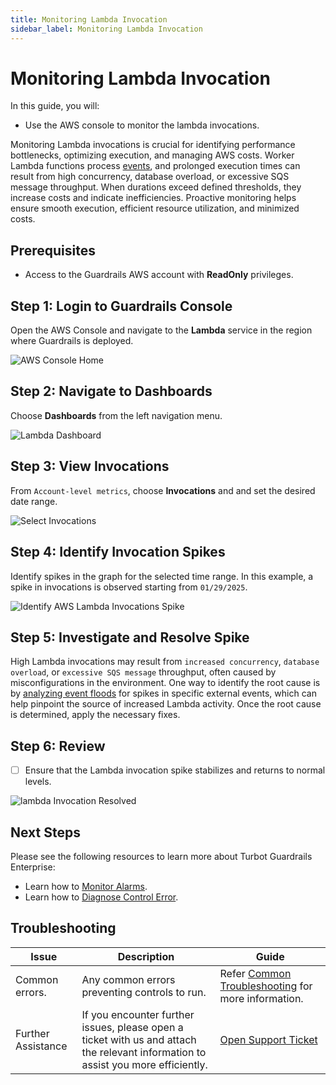 ```yaml
---
title: Monitoring Lambda Invocation
sidebar_label: Monitoring Lambda Invocation
---
```


# Monitoring Lambda Invocation

In this guide, you will:
- Use the AWS console to monitor the lambda invocations.

Monitoring Lambda invocations is crucial for identifying performance bottlenecks, optimizing execution, and managing AWS costs. Worker Lambda functions process [events](/guardrails/docs/guides/azure/real-time-events#configuring-real-time-events), and prolonged execution times can result from high concurrency, database overload, or excessive SQS message throughput. When durations exceed defined thresholds, they increase costs and indicate inefficiencies. Proactive monitoring helps ensure smooth execution, efficient resource utilization, and minimized costs.

## Prerequisites

- Access to the Guardrails AWS account with **ReadOnly** privileges.

## Step 1: Login to Guardrails Console

Open the AWS Console and navigate to the **Lambda** service in the region where Guardrails is deployed.

![AWS Console Home](/images/docs/guardrails/guides/hosting-guardrails/monitoring/investigate-lambda-invocation/aws-console-home.png)

## Step 2: Navigate to Dashboards

Choose **Dashboards** from the left navigation menu.

![Lambda Dashboard](/images/docs/guardrails/guides/hosting-guardrails/monitoring/investigate-lambda-invocation/aws-lambda-dashboard-select.png)

## Step 3: View Invocations

From `Account-level metrics`, choose **Invocations** and and set the desired date range.

![Select Invocations](/images/docs/guardrails/guides/hosting-guardrails/monitoring/investigate-lambda-invocation/aws-lambda-select-invocations.png)

## Step 4: Identify Invocation Spikes

Identify spikes in the graph for the selected time range. In this example, a spike in invocations is observed starting from `01/29/2025`.

![Identify AWS Lambda Invocations Spike](/images/docs/guardrails/guides/hosting-guardrails/monitoring/investigate-lambda-invocation/aws-lambda-invocations-spike.png)

## Step 5: Investigate and Resolve Spike

High Lambda invocations may result from `increased concurrency`, `database overload`, or `excessive SQS message` throughput, often caused by misconfigurations in the environment. One way to identify the root cause is by [analyzing event floods](/guardrails/docs/guides/hosting-guardrails/monitoring/investigate-event-flood) for spikes in specific external events, which can help pinpoint the source of increased Lambda activity.
Once the root cause is determined, apply the necessary fixes.

## Step 6: Review

- [ ] Ensure that the Lambda invocation spike stabilizes and returns to normal levels.

![lambda Invocation Resolved](/images/docs/guardrails/guides/hosting-guardrails/monitoring/investigate-lambda-invocation/aws-lambda-invocations-resolved.png)

## Next Steps

Please see the following resources to learn more about Turbot Guardrails Enterprise:

- Learn how to [Monitor Alarms](https://turbot.com/guardrails/docs/guides/hosting-guardrails/monitoring/diagnose-control-error).
- Learn how to [Diagnose Control Error](/guardrails/docs/guides/hosting-guardrails/monitoring/diagnose-control-error).

## Troubleshooting

| Issue                                      | Description                                                                                                                                                                                                 | Guide                                |
|----------------------------------------------|-------------------------------------------------------------------------------------------------------------------------------------------------------------------------------------------------------------------|-----------------------------------------------------|
| Common errors.                     | Any common errors preventing controls to run.   |Refer [Common Troubleshooting](/guardrails/docs/guides/troubleshooting) for more information.
| Further Assistance                       | If you encounter further issues, please open a ticket with us and attach the relevant information to assist you more efficiently.                                                 | [Open Support Ticket](https://support.turbot.com)   |
